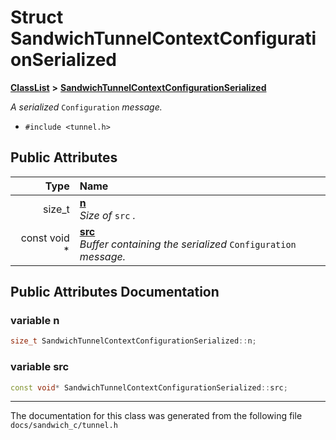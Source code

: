 

# Struct SandwichTunnelContextConfigurationSerialized



[**ClassList**](annotated.md) **>** [**SandwichTunnelContextConfigurationSerialized**](structSandwichTunnelContextConfigurationSerialized.md)



_A serialized_ `Configuration` _message._

* `#include <tunnel.h>`





















## Public Attributes

| Type | Name |
| ---: | :--- |
|  size\_t | [**n**](#variable-n)  <br>_Size of_ `src` _._ |
|  const void \* | [**src**](#variable-src)  <br>_Buffer containing the serialized_ `Configuration` _message._ |












































## Public Attributes Documentation




### variable n 

```C++
size_t SandwichTunnelContextConfigurationSerialized::n;
```






### variable src 

```C++
const void* SandwichTunnelContextConfigurationSerialized::src;
```




------------------------------
The documentation for this class was generated from the following file `docs/sandwich_c/tunnel.h`

